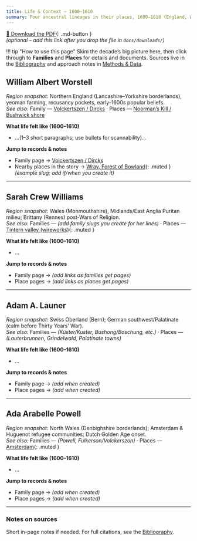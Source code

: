 ```yaml
---
title: Life & Context — 1600–1610
summary: Four ancestral lineages in their places, 1600–1610 (England, Wales, Dutch Republic, Swiss/German lands).
---
```


[📎 Download the PDF](../downloads/1600-1610-life.pdf){: .md-button }  
*(optional – add this link after you drop the file in `docs/downloads/`)*

!!! tip "How to use this page"
    Skim the decade’s big picture here, then click through to **Families** and **Places** for details and documents. Sources live in the [Bibliography](../bibliography.md) and approach notes in [Methods & Data](../methods-data.md).

## William Albert Worstell
*Region snapshot:* Northern England (Lancashire–Yorkshire borderlands), yeoman farming, recusancy pockets, early-1600s popular beliefs.  
*See also:* Family — [Volckertszen / Dircks](../families/volckertszen-dircks.md) · Places — [Noorman’s Kill / Bushwick shore](../places/normans-kill-bushwick.md)

**What life felt like (1600–1610)**  
- …(1–3 short paragraphs; use bullets for scannability)…

**Jump to records & notes**
- Family page → [Volckertszen / Dircks](../families/volckertszen-dircks.md)
- Nearby places in the story → [Wray, Forest of Bowland](../places/wray-forest-of-bowland.md){: .muted } *(example slug; add if/when you create it)*

---

## Sarah Crew Williams
*Region snapshot:* Wales (Monmouthshire), Midlands/East Anglia Puritan milieu; Brittany (Rennes) post-Wars of Religion.  
*See also:* Families — *(add family slugs you create for her lines)* · Places — [Tintern valley (wireworks)](../places/tintern-angidy-wireworks.md){: .muted }

**What life felt like (1600–1610)**  
- …

**Jump to records & notes**
- Family page → *(add links as families get pages)*
- Place pages → *(add links as places get pages)*

---

## Adam A. Launer
*Region snapshot:* Swiss Oberland (Bern); German southwest/Palatinate (calm before Thirty Years’ War).  
*See also:* Families — *(Küster/Kuster, Bushong/Boschung, etc.)* · Places — *(Lauterbrunnen, Grindelwald, Palatinate towns)*

**What life felt like (1600–1610)**  
- …

**Jump to records & notes**
- Family page → *(add when created)*
- Place pages → *(add when created)*

---

## Ada Arabelle Powell
*Region snapshot:* North Wales (Denbighshire borderlands); Amsterdam & Huguenot refugee communities; Dutch Golden Age onset.  
*See also:* Families — *(Powell, Fulkerson/Volckerszon)* · Places — [Amsterdam](../places/amsterdam.md){: .muted }

**What life felt like (1600–1610)**  
- …

**Jump to records & notes**
- Family page → *(add when created)*
- Place pages → *(add when created)*

---

### Notes on sources
Short in-page notes if needed. For full citations, see the [Bibliography](../bibliography.md#background-1600s).

